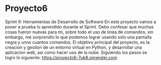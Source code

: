 # Proyecto6
Sprint 6: Herramientas de Desarrollo de Software
En este proyecto vamos a poner a prueba lo aprendido durante el Sprint.
Debo confesar que muchas cosas fueron nuevas para mi, sobre todo el uso de linea de comandos, 
sin embargo, me sorprendio lo que podemos lograr usando solo una pantalla negra y unos cuantos
comandos. 
El objetivo principal del proyecto, es la creacion y gestion de un entorno virtual en Python, y 
desarrollar una aplicacion web, asi como hacer uso de la nube. 
Siguiendo los pasos se logro lo siguiente: 
https://proyecto6-7uk8.onrender.com
